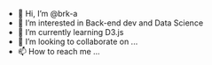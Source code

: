 - 👋 Hi, I’m @brk-a
- 👀 I’m interested in Back-end dev and Data Science
- 🌱 I’m currently learning D3.js
- 💞️ I’m looking to collaborate on ...
- 📫 How to reach me ...

<!---
brk-a/brk-a is a ✨ special ✨ repository because its `README.md` (this file) appears on your GitHub profile.
You can click the Preview link to take a look at your changes.
--->

